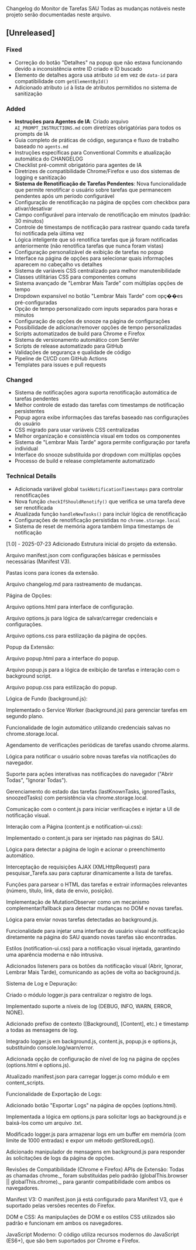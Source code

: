Changelog do Monitor de Tarefas SAU
Todas as mudanças notáveis neste projeto serão documentadas neste arquivo.

## [Unreleased]

### Fixed
- Correção do botão "Detalhes" na popup que não estava funcionando devido a inconsistência entre ID criado e ID buscado
- Elemento de detalhes agora usa atributo `id` em vez de `data-id` para compatibilidade com `getElementById()`
- Adicionado atributo `id` à lista de atributos permitidos no sistema de sanitização

### Added
- **Instruções para Agentes de IA**: Criado arquivo `AI_PROMPT_INSTRUCTIONS.md` com diretrizes obrigatórias para todos os prompts de IA
- Guia completo de práticas de código, segurança e fluxo de trabalho baseado no `agents.md`
- Instruções específicas para Conventional Commits e atualização automática do CHANGELOG
- Checklist pré-commit obrigatório para agentes de IA
- Diretrizes de compatibilidade Chrome/Firefox e uso dos sistemas de logging e sanitização
- **Sistema de Renotificação de Tarefas Pendentes**: Nova funcionalidade que permite renotificar o usuário sobre tarefas que permanecem pendentes após um período configurável
- Configuração de renotificação na página de opções com checkbox para ativar/desativar
- Campo configurável para intervalo de renotificação em minutos (padrão: 30 minutos)
- Controle de timestamps de notificação para rastrear quando cada tarefa foi notificada pela última vez
- Lógica inteligente que só renotifica tarefas que já foram notificadas anteriormente (não renotifica tarefas que nunca foram vistas)
- Configuração personalizável de exibição de tarefas no popup
- Interface na página de opções para selecionar quais informações aparecem no cabeçalho vs detalhes
- Sistema de variáveis CSS centralizado para melhor manutenibilidade
- Classes utilitárias CSS para componentes comuns
- Sistema avançado de "Lembrar Mais Tarde" com múltiplas opções de tempo
- Dropdown expansível no botão "Lembrar Mais Tarde" com opç��es pré-configuradas
- Opção de tempo personalizado com inputs separados para horas e minutos
- Configuração de opções de snooze na página de configurações
- Possibilidade de adicionar/remover opções de tempo personalizadas
- Scripts automatizados de build para Chrome e Firefox
- Sistema de versionamento automático com SemVer
- Scripts de release automatizado para GitHub
- Validações de segurança e qualidade de código
- Pipeline de CI/CD com GitHub Actions
- Templates para issues e pull requests

### Changed
- Sistema de notificações agora suporta renotificação automática de tarefas pendentes
- Melhor controle de estado das tarefas com timestamps de notificação persistentes
- Popup agora exibe informações das tarefas baseado nas configurações do usuário
- CSS migrado para usar variáveis CSS centralizadas
- Melhor organização e consistência visual em todos os componentes
- Sistema de "Lembrar Mais Tarde" agora permite configuração por tarefa individual
- Interface do snooze substituída por dropdown com múltiplas opções
- Processo de build e release completamente automatizado

### Technical Details
- Adicionada variável global `taskNotificationTimestamps` para controlar renotificações
- Nova função `checkIfShouldRenotify()` que verifica se uma tarefa deve ser renotificada
- Atualizada função `handleNewTasks()` para incluir lógica de renotificação
- Configurações de renotificação persistidas no `chrome.storage.local`
- Sistema de reset de memória agora também limpa timestamps de notificação

[1.0] - 2025-07-23
Adicionado
Estrutura inicial do projeto da extensão.

Arquivo manifest.json com configurações básicas e permissões necessárias (Manifest V3).

Pastas icons para ícones da extensão.

Arquivo changelog.md para rastreamento de mudanças.

Página de Opções:

Arquivo options.html para interface de configuração.

Arquivo options.js para lógica de salvar/carregar credenciais e configurações.

Arquivo options.css para estilização da página de opções.

Popup da Extensão:

Arquivo popup.html para a interface do popup.

Arquivo popup.js para a lógica de exibição de tarefas e interação com o background script.

Arquivo popup.css para estilização do popup.

Lógica de Fundo (background.js):

Implementado o Service Worker (background.js) para gerenciar tarefas em segundo plano.

Funcionalidade de login automático utilizando credenciais salvas no chrome.storage.local.

Agendamento de verificações periódicas de tarefas usando chrome.alarms.

Lógica para notificar o usuário sobre novas tarefas via notificações do navegador.

Suporte para ações interativas nas notificações do navegador ("Abrir Todas", "Ignorar Todas").

Gerenciamento do estado das tarefas (lastKnownTasks, ignoredTasks, snoozedTasks) com persistência via chrome.storage.local.

Comunicação com o content.js para iniciar verificações e injetar a UI de notificação visual.

Interação com a Página (content.js e notification-ui.css):

Implementado o content.js para ser injetado nas páginas do SAU.

Lógica para detectar a página de login e acionar o preenchimento automático.

Interceptação de requisições AJAX (XMLHttpRequest) para pesquisar_Tarefa.sau para capturar dinamicamente a lista de tarefas.

Funções para parsear o HTML das tarefas e extrair informações relevantes (número, título, link, data de envio, posição).

Implementação de MutationObserver como um mecanismo complementar/fallback para detectar mudanças no DOM e novas tarefas.

Lógica para enviar novas tarefas detectadas ao background.js.

Funcionalidade para injetar uma interface de usuário visual de notificação diretamente na página do SAU quando novas tarefas são encontradas.

Estilos (notification-ui.css) para a notificação visual injetada, garantindo uma aparência moderna e não intrusiva.

Adicionados listeners para os botões da notificação visual (Abrir, Ignorar, Lembrar Mais Tarde), comunicando as ações de volta ao background.js.

Sistema de Log e Depuração:

Criado o módulo logger.js para centralizar o registro de logs.

Implementado suporte a níveis de log (DEBUG, INFO, WARN, ERROR, NONE).

Adicionado prefixo de contexto ([Background], [Content], etc.) e timestamp a todas as mensagens de log.

Integrado logger.js em background.js, content.js, popup.js e options.js, substituindo console.log/warn/error.

Adicionada opção de configuração de nível de log na página de opções (options.html e options.js).

Atualizado manifest.json para carregar logger.js como módulo e em content_scripts.

Funcionalidade de Exportação de Logs:

Adicionado botão "Exportar Logs" na página de opções (options.html).

Implementada a lógica em options.js para solicitar logs ao background.js e baixá-los como um arquivo .txt.

Modificado logger.js para armazenar logs em um buffer em memória (com limite de 1000 entradas) e expor um método getStoredLogs().

Adicionado manipulador de mensagens em background.js para responder às solicitações de logs da página de opções.

Revisões de Compatibilidade (Chrome e Firefox)
APIs de Extensão: Todas as chamadas chrome._ foram substituídas pelo padrão (globalThis.browser || globalThis.chrome)._ para garantir compatibilidade com ambos os navegadores.

Manifest V3: O manifest.json já está configurado para Manifest V3, que é suportado pelas versões recentes do Firefox.

DOM e CSS: As manipulações de DOM e os estilos CSS utilizados são padrão e funcionam em ambos os navegadores.

JavaScript Moderno: O código utiliza recursos modernos do JavaScript (ES6+), que são bem suportados por Chrome e Firefox.